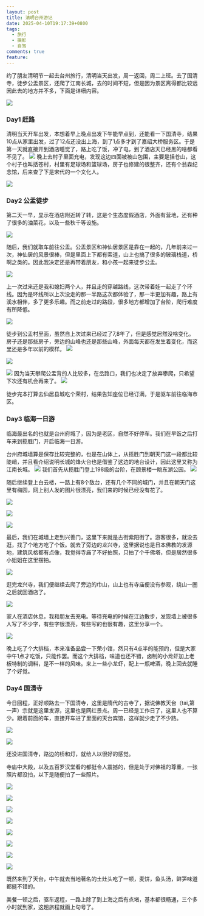 ```yaml
---
layout: post
title: 清明台州游记
date: 2025-04-10T19:17:39+0800
tags:
  - 旅行
  - 摄影
  - 自驾
comments: true
feature:
---
```

约了朋友清明节一起去台州旅行，清明当天出发，周一返回，周二上班。去了国清寺，徒步公盂景区，还爬了江南长城，去的时间不短，但是因为景区离得都比较远因此去的地方并不多，下面是详细内容。

![](https://img.isming.me/photo/20250410183754517.webp)

<!--more-->

### Day1 赶路
清明当天开车出发，本想着早上晚点出发下午能早点到，还能看一下国清寺，结果10点从家里出发，过了12点还没出上海，到了1点多才到了嘉绍大桥服务区。于是第一天就直接开到酒店睡觉了，路上吃了饭，冲了电，到了酒店天已经黑的啥都看不见了。
![](https://img.isming.me/photo/20250410182620748.webp)
晚上去村子里面充电，发现这边四面被被山包围，主要是括苍山，这个村子也叫括苍村，村里有足球场和篮球场，房子也修建的很整齐，还有个翁森纪念馆，后来查了下是宋代的一个文化人。

![](https://img.isming.me/photo/20250410184126029.webp)

### Day2 公盂徒步
第二天一早，显示在酒店附近转了转，这是个生态度假酒店，外面有营地，还有种了很多的油菜花，以及一些秋千等设施。

![](https://img.isming.me/photo/20250410182837745.webp)

随后，我们就取车前往公盂。公盂景区和神仙居景区是靠在一起的，几年前来过一次，神仙居的风景很棒，但是里面上下都有索道，山上也搞了很多的玻璃栈道，桥啊之类的。因此我决定还是再带着朋友，和小孩一起来徒步公盂。

![](https://img.isming.me/photo/20250410183734979.webp)

上一次过来还是我和媳妇两个人，并且走的穿越路线，这次带着娃一起走了个环线。因为是环线所以上次没走的那一半路这次都体验了，那一半更加有趣，路上有溪水相伴，多了更多乐趣。而之前走过的路段，很多地方都增加了台阶，爬行难度有所降低。

![](https://img.isming.me/photo/20250410183902766.webp)

徒步到公盂村里面，虽然自上次过来已经过了7,8年了，但是感觉居然没啥变化。房子还是那些房子，旁边的山峰也还是那些山峰，外面每天都在发生着变化，而这里还是多年以前的模样。
![](https://img.isming.me/photo/20250410184000731.webp)

![](https://img.isming.me/photo/20250410184022689.webp)

![](https://img.isming.me/photo/20250410184052061.webp)
因为当天攀爬公盂背的人比较多，在岔路口，我们也决定了放弃攀爬，只希望下次还有机会再来了。
![](https://img.isming.me/photo/20250410184105623.webp)

徒步完本打算去仙居县城吃个荣村，结果告知座位已经订满，于是驱车前往临海市区。

### Day3 临海一日游

临海最出名的也就是台州府城了，因为是老区，自然不好停车。我们在早饭之后打车来到揽胜门，开启临海一日游。

台州府城墙算是保存比较完整的，也是在山体上，从揽胜门到朝天门这一段都比较陡峭，并且看介绍说明长城的烽火台也是借鉴了这边的地台设计，因此这里又称为江南长城。
![](https://img.isming.me/photo/20250410185008798.webp)
我们首先从揽胜门登上198级的台阶，在顾景楼一眺东湖公园。
![](https://img.isming.me/photo/20250410185027588.webp)

随后继续登上白云楼，一路上有8个敌台，还有几个不同的城门，并且在朝天门这里有梅园，网上别人发的图片很漂亮，我们来的时候已经没有花了。

![](https://img.isming.me/photo/20250410185059623.webp)

![](https://img.isming.me/photo/20250410185258295.webp)

![](https://img.isming.me/photo/20250410185319617.webp)

最后，我们在城墙上走到兴善门，这里下来就是古街紫阳街了。游客很多，就没去逛，找了个地方吃了个饭。就去了旁边的龙兴寺，这里据说也是日本佛教的发源地，建筑风格都有点像，我觉得寺庙了不好拍照，只拍了个千佛塔，但是居然很多小姐姐在这里摆拍。

![](https://img.isming.me/photo/20250410185739379.webp)

逛完龙兴寺，我们便继续去爬了旁边的巾山，山上也有寺庙便没有参观，绕山一圈之后就回酒店了。

![](https://img.isming.me/photo/20250410185936573.webp)

家人在酒店休息，我和朋友去充电。等待充电的时候在江边散步，发现墙上被很多人写了不少字，有些字很漂亮，有些写的也很有趣，这里分享一个。

![](https://img.isming.me/photo/20250410190049096.webp)

晚上吃了个大排档，本来准备品尝一下荣小馆，然只有4点半的能预约，但是大家中午1点才吃饭，只能作罢。而这个大排档，味道也还不错，卤制的小龙虾加上老板特制的调料，是不一样的风味。来上一些小龙虾，配上一瓶啤酒，晚上回去就睡了个好觉。

### Day4 国清寺
今日回程，正好顺路去一下国清寺，这里是隋代的古寺了，据说佛教天台（tai,第一声）宗就是这里发源，这里也是网红景点。周一已经是工作日了，这里人也不算少。跟着前面的车，直接开车进了里面的天台宾馆，这样就少走了不少路。

![](https://img.isming.me/photo/20250410190752644.webp)

![](https://img.isming.me/photo/20250410190802429.webp)

还没进国清寺，路边的桥和灯，就给人以很好的感觉。

寺庙中大殿，以及五百罗汉堂看的都挺令人震撼的，但是处于对佛祖的尊重，一张照片都没拍，以下是随便拍了一些照片。

![](https://img.isming.me/photo/20250410190853359.webp)

![](https://img.isming.me/photo/20250410190917012.webp)

![](https://img.isming.me/photo/20250410190932186.webp)

![](https://img.isming.me/photo/20250411015457068.webp)

![](https://img.isming.me/photo/20250411015527202.webp)

![](https://img.isming.me/photo/20250411015544475.webp)

![](https://img.isming.me/photo/20250411015605023.webp)

![](https://img.isming.me/photo/20250411015628737.webp)

既然来到了天台，中午就去当地著名的土灶头吃了一顿，麦饼，鱼头汤，鲜笋味道都挺不错的。

美餐一顿之后，驱车返程，一路上除了到上海之后有点堵，基本都很畅通，三个多小时就到家，这趟旅程就画上句号了。